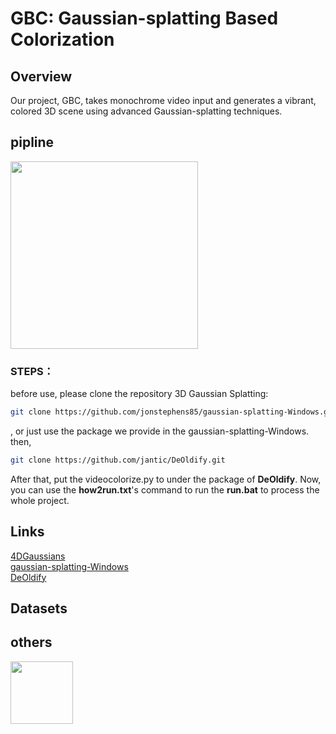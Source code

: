 # GBC: Gaussian-splatting Based Colorization  
## Overview  
Our project, GBC, takes monochrome video input and generates a vibrant, colored 3D scene using advanced Gaussian-splatting techniques.  
## pipline  
<img src="https://github.com/HungryNeko/GBC-Gaussian-splatting-Based-Colorization/assets/160721586/f0424a2f-11a4-4c60-a069-5439c8e45f72" width="300px">  

### STEPS：  
before use, please clone the repository 3D Gaussian Splatting:
```sh
git clone https://github.com/jonstephens85/gaussian-splatting-Windows.git
```
, or just use the package we provide in the gaussian-splatting-Windows.
then, 
```sh
git clone https://github.com/jantic/DeOldify.git
```
After that, put the videocolorize.py to under the package of **DeOldify**.
Now, you can use the **how2run.txt**'s command to run the **run.bat** to process the whole project.
## Links  
[4DGaussians](https://github.com/hustvl/4DGaussians)  
[gaussian-splatting-Windows](https://github.com/jonstephens85/gaussian-splatting-Windows)  
[DeOldify](https://github.com/jantic/DeOldify)  
## Datasets  
## others    
<img src="https://github.com/HungryNeko/GBC-Gaussian-splatting-Based-Colorization/assets/160721586/abef1969-de6f-4b85-a9db-30a44ae0a872" width="100px">  



